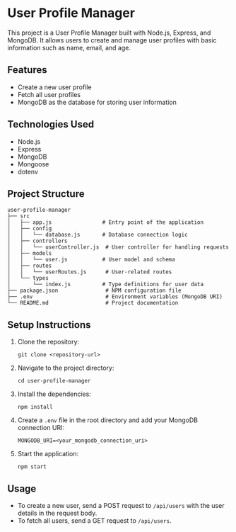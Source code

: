 # User Profile Manager

This project is a User Profile Manager built with Node.js, Express, and MongoDB. It allows users to create and manage user profiles with basic information such as name, email, and age.

## Features

- Create a new user profile
- Fetch all user profiles
- MongoDB as the database for storing user information

## Technologies Used

- Node.js
- Express
- MongoDB
- Mongoose
- dotenv

## Project Structure

```
user-profile-manager
├── src
│   ├── app.js                # Entry point of the application
│   ├── config
│   │   └── database.js       # Database connection logic
│   ├── controllers
│   │   └── userController.js  # User controller for handling requests
│   ├── models
│   │   └── user.js           # User model and schema
│   ├── routes
│   │   └── userRoutes.js      # User-related routes
│   └── types
│       └── index.js          # Type definitions for user data
├── package.json               # NPM configuration file
├── .env                       # Environment variables (MongoDB URI)
└── README.md                  # Project documentation
```

## Setup Instructions

1. Clone the repository:
   ```
   git clone <repository-url>
   ```

2. Navigate to the project directory:
   ```
   cd user-profile-manager
   ```

3. Install the dependencies:
   ```
   npm install
   ```

4. Create a `.env` file in the root directory and add your MongoDB connection URI:
   ```
   MONGODB_URI=<your_mongodb_connection_uri>
   ```

5. Start the application:
   ```
   npm start
   ```

## Usage

- To create a new user, send a POST request to `/api/users` with the user details in the request body.
- To fetch all users, send a GET request to `/api/users`.
